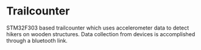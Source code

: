 # Trailcounter  
STM32F303 based trailcounter which uses accelerometer data to detect hikers on wooden structures. Data collection from devices is accomplished through a bluetooth link. 
